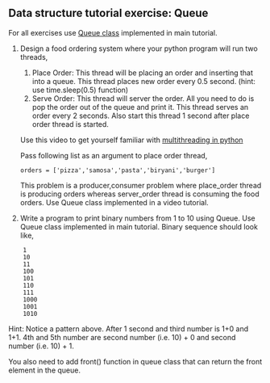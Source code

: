 ## Data structure tutorial exercise: Queue

For all exercises use [Queue class](https://github.com/codebasics/data-structures-algorithms-python/blob/master/data_structures/6_Queue/6_queue.ipynb) implemented in main tutorial.

1. Design a food ordering system where your python program will run two threads,
    1. Place Order: This thread will be placing an order and inserting that into a queue. This thread places new order every 0.5 second. (hint: use time.sleep(0.5) function)
    1. Serve Order: This thread will server the order. All you need to do is pop the order out of the queue and print it. This thread serves an order every 2 seconds. Also start this thread 1 second after place order thread is started.

    Use this video to get yourself familiar with [multithreading in python](https://www.youtube.com/watch?v=PJ4t2U15ACo&list=PLeo1K3hjS3uub3PRhdoCTY8BxMKSW7RjN&index=2&t=0s)

    Pass following list as an argument to place order thread,
    ```
    orders = ['pizza','samosa','pasta','biryani','burger']
    ```
    This problem is a producer,consumer problem where place_order thread is producing orders whereas server_order thread is consuming the food orders.
    Use Queue class implemented in a video tutorial.

2. Write a program to print binary numbers from 1 to 10 using Queue. Use Queue class implemented in main tutorial.
Binary sequence should look like,
```
    1
    10
    11
    100
    101
    110
    111
    1000
    1001
    1010
```
Hint: Notice a pattern above. After 1 second and third number is 1+0 and 1+1. 4th and 5th number are second number (i.e. 10) + 0 and second number (i.e. 10) + 1.

You also need to add front() function in queue class that can return the front element in the queue.

